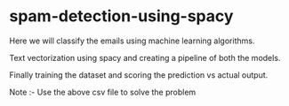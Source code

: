 # spam-detection-using-spacy
Here we will classify the emails using machine learning algorithms.

Text vectorization using spacy and creating a pipeline of both the models.

Finally training the dataset and scoring the prediction vs actual output.

Note :- Use the above csv file to solve the problem
